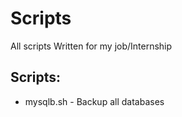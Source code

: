 # Scripts
All scripts Written for my job/Internship

## Scripts:
* mysqlb.sh - Backup all databases
